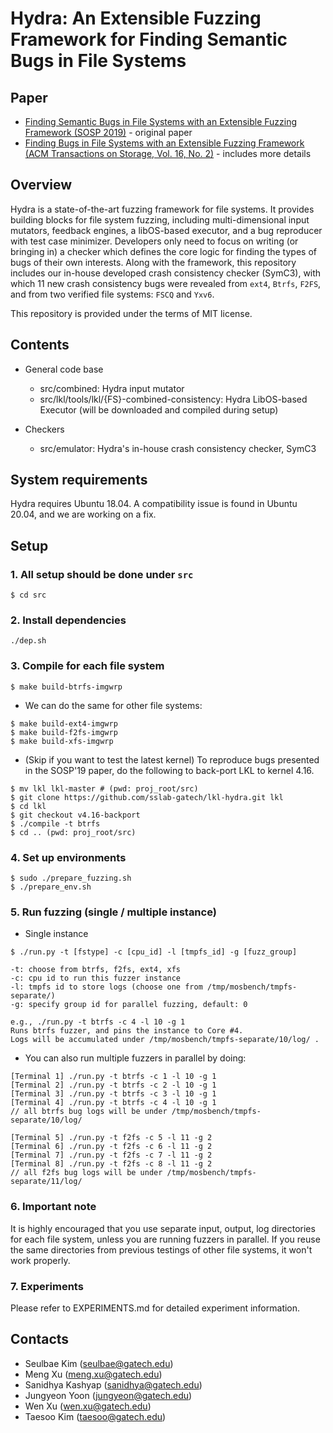 # Hydra: An Extensible Fuzzing Framework for Finding Semantic Bugs in File Systems


## Paper

* [Finding Semantic Bugs in File Systems with an Extensible Fuzzing Framework (SOSP 2019)](https://squizz617.github.io/pubs/hydra-sosp19.pdf) - original paper
* [Finding Bugs in File Systems with an Extensible Fuzzing Framework (ACM Transactions on Storage, Vol. 16, No. 2)](https://squizz617.github.io/pubs/hydra-tos20.pdf) - includes more details


## Overview

Hydra is a state-of-the-art fuzzing framework for file systems.
It provides building blocks for file system fuzzing,
including multi-dimensional input mutators, feedback engines,
a libOS-based executor, and a bug reproducer with test case minimizer.
Developers only need to focus on writing (or bringing in) a checker
which defines the core logic for finding the types of bugs
of their own interests.
Along with the framework,
this repository includes our in-house developed
crash consistency checker (SymC3),
with which 11 new crash consistency bugs
were revealed from `ext4`, `Btrfs`, `F2FS`,
and from two verified file systems: `FSCQ` and `Yxv6`.

This repository is provided under the terms of MIT license.


## Contents

* General code base
  - src/combined: Hydra input mutator
  - src/lkl/tools/lkl/{FS}-combined-consistency: Hydra LibOS-based Executor
    (will be downloaded and compiled during setup)

* Checkers
  - src/emulator: Hydra's in-house crash consistency checker, SymC3


## System requirements

Hydra requires Ubuntu 18.04. A compatibility issue is found in Ubuntu 20.04,
and we are working on a fix.


## Setup

### 1. All setup should be done under `src`
```
$ cd src
```

### 2. Install dependencies
```
./dep.sh
```

### 3. Compile for each file system
```
$ make build-btrfs-imgwrp
```

* We can do the same for other file systems:
```
$ make build-ext4-imgwrp
$ make build-f2fs-imgwrp
$ make build-xfs-imgwrp
```

* (Skip if you want to test the latest kernel) To reproduce bugs presented in the SOSP'19 paper, do the following to back-port LKL to kernel 4.16.
```
$ mv lkl lkl-master # (pwd: proj_root/src)
$ git clone https://github.com/sslab-gatech/lkl-hydra.git lkl
$ cd lkl
$ git checkout v4.16-backport
$ ./compile -t btrfs
$ cd .. (pwd: proj_root/src)
```

### 4. Set up environments
```
$ sudo ./prepare_fuzzing.sh
$ ./prepare_env.sh
```

### 5. Run fuzzing (single / multiple instance)

* Single instance

```
$ ./run.py -t [fstype] -c [cpu_id] -l [tmpfs_id] -g [fuzz_group]

-t: choose from btrfs, f2fs, ext4, xfs
-c: cpu id to run this fuzzer instance
-l: tmpfs id to store logs (choose one from /tmp/mosbench/tmpfs-separate/)
-g: specify group id for parallel fuzzing, default: 0

e.g., ./run.py -t btrfs -c 4 -l 10 -g 1
Runs btrfs fuzzer, and pins the instance to Core #4.
Logs will be accumulated under /tmp/mosbench/tmpfs-separate/10/log/ .
```

* You can also run multiple fuzzers in parallel by doing:
```
[Terminal 1] ./run.py -t btrfs -c 1 -l 10 -g 1
[Terminal 2] ./run.py -t btrfs -c 2 -l 10 -g 1
[Terminal 3] ./run.py -t btrfs -c 3 -l 10 -g 1
[Terminal 4] ./run.py -t btrfs -c 4 -l 10 -g 1
// all btrfs bug logs will be under /tmp/mosbench/tmpfs-separate/10/log/

[Terminal 5] ./run.py -t f2fs -c 5 -l 11 -g 2
[Terminal 6] ./run.py -t f2fs -c 6 -l 11 -g 2
[Terminal 7] ./run.py -t f2fs -c 7 -l 11 -g 2
[Terminal 8] ./run.py -t f2fs -c 8 -l 11 -g 2
// all f2fs bug logs will be under /tmp/mosbench/tmpfs-separate/11/log/
```

### 6. Important note

It is highly encouraged that you use separate input, output, log directories for each file system, unless you are running fuzzers in parallel. If you reuse the same directories from previous testings of other file systems, it won't work properly.

### 7. Experiments

Please refer to EXPERIMENTS.md for detailed experiment information.


## Contacts

* Seulbae Kim (seulbae@gatech.edu)
* Meng Xu (meng.xu@gatech.edu)
* Sanidhya Kashyap (sanidhya@gatech.edu)
* Jungyeon Yoon (jungyeon@gatech.edu)
* Wen Xu (wen.xu@gatech.edu)
* Taesoo Kim (taesoo@gatech.edu)

